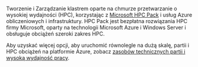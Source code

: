 Tworzenie i Zarządzanie klastrem oparte na chmurze przetwarzanie o wysokiej wydajności (HPC), korzystając z [Microsoft HPC Pack](https://technet.microsoft.com/library/jj899572.aspx) i usług Azure obliczeniowych i infrastruktury. HPC Pack jest bezpłatna rozwiązania HPC firmy Microsoft, oparty na technologii Microsoft Azure i Windows Server i obsługuje obciążeń szeroki zakres HPC.

Aby uzyskać więcej opcji, aby uruchomić równolegle na dużą skalę, partii i HPC obciążeń na platformie Azure, zobacz [zasobów technicznych partii i wysoką wydajność pracy](../articles/batch/big-compute-resources.md).

